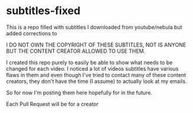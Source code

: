 # subtitles-fixed
This is a repo filled with subtitles I downloaded from youtube/nebula but added corrections to 

I DO NOT OWN THE COPYRIGHT OF THESE SUBTITLES, NOT IS ANYONE BUT THE CONTENT CREATOR ALLOWED TO USE THEM.

I created this repo purely to easily be able to show what needs to be changed for each video. I noticed a lot of videos subtitles have various flaws in them and even though I've tried to contact many of these content creators, they don't have the time (I assume) to actually look at my emails.

So for now I'm posting them here hopefully for in the future.

Each Pull Request will be for a creator
